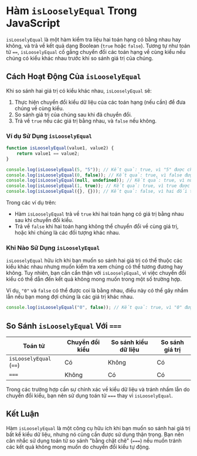 # Hàm `isLooselyEqual` Trong JavaScript

`isLooselyEqual` là một hàm kiểm tra liệu hai toán hạng có bằng nhau hay không, và trả về kết quả dạng Boolean (`true` hoặc `false`). Tương tự như toán tử `==`, `isLooselyEqual` cố gắng chuyển đổi các toán hạng về cùng kiểu nếu chúng có kiểu khác nhau trước khi so sánh giá trị của chúng.

## Cách Hoạt Động Của `isLooselyEqual`

Khi so sánh hai giá trị có kiểu khác nhau, `isLooselyEqual` sẽ:
1. Thực hiện chuyển đổi kiểu dữ liệu của các toán hạng (nếu cần) để đưa chúng về cùng kiểu.
2. So sánh giá trị của chúng sau khi đã chuyển đổi.
3. Trả về `true` nếu các giá trị bằng nhau, và `false` nếu không.

### Ví dụ Sử Dụng `isLooselyEqual`

```javascript
function isLooselyEqual(value1, value2) {
    return value1 == value2;
}

console.log(isLooselyEqual(5, "5")); // Kết quả: true, vì "5" được chuyển thành số 5 trước khi so sánh
console.log(isLooselyEqual(0, false)); // Kết quả: true, vì false được chuyển thành số 0
console.log(isLooselyEqual(null, undefined)); // Kết quả: true, vì null và undefined được coi là tương đương khi so sánh lỏng
console.log(isLooselyEqual(1, true)); // Kết quả: true, vì true được chuyển thành số 1
console.log(isLooselyEqual({}, {})); // Kết quả: false, vì hai đối tượng rỗng không được coi là bằng nhau
```

Trong các ví dụ trên:
- Hàm `isLooselyEqual` trả về `true` khi hai toán hạng có giá trị bằng nhau sau khi chuyển đổi kiểu.
- Trả về `false` khi hai toán hạng không thể chuyển đổi về cùng giá trị, hoặc khi chúng là các đối tượng khác nhau.

### Khi Nào Sử Dụng `isLooselyEqual`

`isLooselyEqual` hữu ích khi bạn muốn so sánh hai giá trị có thể thuộc các kiểu khác nhau nhưng muốn kiểm tra xem chúng có thể tương đương hay không. Tuy nhiên, bạn cần cẩn thận với `isLooselyEqual`, vì việc chuyển đổi kiểu có thể dẫn đến kết quả không mong muốn trong một số trường hợp.

Ví dụ, `"0"` và `false` có thể được coi là bằng nhau, điều này có thể gây nhầm lẫn nếu bạn mong đợi chúng là các giá trị khác nhau.

```javascript
console.log(isLooselyEqual("0", false)); // Kết quả: true, vì "0" được chuyển thành số 0 và false cũng là số 0
```

## So Sánh `isLooselyEqual` Với `===`

| Toán tử       | Chuyển đổi kiểu | So sánh kiểu dữ liệu | So sánh giá trị |
|---------------|-----------------|----------------------|-----------------|
| `isLooselyEqual` (`==`) | Có              | Không               | Có              |
| `===`         | Không           | Có                  | Có              |

Trong các trường hợp cần sự chính xác về kiểu dữ liệu và tránh nhầm lẫn do chuyển đổi kiểu, bạn nên sử dụng toán tử `===` thay vì `isLooselyEqual`.

## Kết Luận

Hàm `isLooselyEqual` là một công cụ hữu ích khi bạn muốn so sánh hai giá trị bất kể kiểu dữ liệu, nhưng nó cũng cần được sử dụng thận trọng. Bạn nên cân nhắc sử dụng toán tử so sánh "bằng chặt chẽ" (`===`) nếu muốn tránh các kết quả không mong muốn do chuyển đổi kiểu tự động.